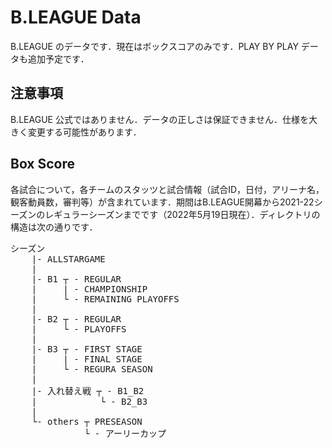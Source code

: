 # B.LEAGUE Data

B.LEAGUE のデータです．現在はボックスコアのみです．PLAY BY PLAY データも追加予定です．

## 注意事項

B.LEAGUE 公式ではありません．データの正しさは保証できません．仕様を大きく変更する可能性があります．

## Box Score

各試合について，各チームのスタッツと試合情報（試合ID，日付，アリーナ名，観客動員数，審判等）が含まれています．期間はB.LEAGUE開幕から2021-22シーズンのレギュラーシーズンまでです（2022年5月19日現在）．ディレクトリの構造は次の通りです．

<pre>
シーズン  
    |- ALLSTARGAME  
    |  
    |- B1 ┬ - REGULAR  
    |     | - CHAMPIONSHIP  
    |     └ - REMAINING PLAYOFFS  
    |  
    |- B2 ┬ - REGULAR  
    |     └ - PLAYOFFS  
    |  
    |- B3 ┬ - FIRST STAGE  
    |     | - FINAL STAGE  
    |     └ - REGURA SEASON  
    |  
    |- 入れ替え戦 ┬ - B1_B2  
    |            └ - B2_B3  
    |  
    └- others ┬ PRESEASON  
              └ - アーリーカップ  
</pre>
